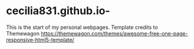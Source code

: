 # cecilia831.github.io-
This is the start of my personal webpages.
Template credits to Themewagon
https://themewagon.com/themes/awesome-free-one-page-responsive-html5-template/
